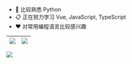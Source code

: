 - 🔭 比较熟悉 Python
- 📋 正在努力学习 Vue, JavaScript, TypeScript
- ❤️ 对常用编程语言比较感兴趣

| ![](https://gh.api-go.asia/https://raw.githubusercontent.com/CoolPlayLin/CoolPlayLin/master/metrics.classic.svg) | ![](https://gh.api-fast.eu.org/api?username=CoolPlayLin&count_private=true&show_icons=true) |
| --- | --- |

[![](https://gh.api-go.asia/https://raw.githubusercontent.com/CoolPlayLin/CoolPlayLin/master/assets/photo-1.png)](https://github.com/CoolPlayLin)
